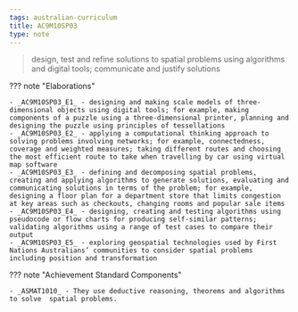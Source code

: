 ```yaml
---
tags: australian-curriculum
title: AC9M10SP03
type: note
---
```

> design, test and refine solutions to spatial problems using algorithms and digital tools; communicate and justify solutions

??? note "Elaborations"

	- _AC9M10SP03_E1_ - designing and making scale models of three-dimensional objects using digital tools; for example, making components of a puzzle using a three-dimensional printer, planning and designing the puzzle using principles of tessellations
	- _AC9M10SP03_E2_ - applying a computational thinking approach to solving problems involving networks; for example, connectedness, coverage and weighted measures; taking different routes and choosing the most efficient route to take when travelling by car using virtual map software
	- _AC9M10SP03_E3_ - defining and decomposing spatial problems, creating and applying algorithms to generate solutions, evaluating and communicating solutions in terms of the problem; for example, designing a floor plan for a department store that limits congestion at key areas such as checkouts, changing rooms and popular sale items
	- _AC9M10SP03_E4_ - designing, creating and testing algorithms using pseudocode or flow charts for producing self-similar patterns; validating algorithms using a range of test cases to compare their output
	- _AC9M10SP03_E5_ - exploring geospatial technologies used by First Nations Australians’ communities to consider spatial problems including position and transformation
??? note "Achievement Standard Components"

	- _ASMAT1010_ - They use deductive reasoning, theorems and algorithms to solve  spatial problems.